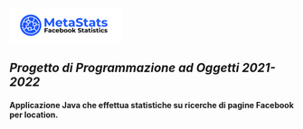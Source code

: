 ![prva](metaLogo.png) 
## _Progetto di Programmazione ad Oggetti 2021-2022_
#### Applicazione Java che effettua statistiche su ricerche di pagine Facebook per location.

